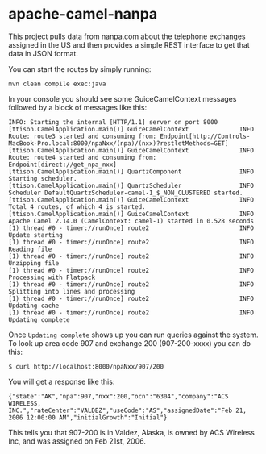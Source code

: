 apache-camel-nanpa
==================

This project pulls data from nanpa.com about the telephone exchanges assigned in the US and then provides a simple
REST interface to get that data in JSON format.

You can start the routes by simply running:

```
mvn clean compile exec:java
```

In your console you should see some GuiceCamelContext messages followed by a block of messages like this:

```
INFO: Starting the internal [HTTP/1.1] server on port 8000
[ttison.CamelApplication.main()] GuiceCamelContext              INFO  Route: route3 started and consuming from: Endpoint[http://Controls-MacBook-Pro.local:8000/npaNxx/(npa)/(nxx)?restletMethods=GET]
[ttison.CamelApplication.main()] GuiceCamelContext              INFO  Route: route4 started and consuming from: Endpoint[direct://get_npa_nxx]
[ttison.CamelApplication.main()] QuartzComponent                INFO  Starting scheduler.
[ttison.CamelApplication.main()] QuartzScheduler                INFO  Scheduler DefaultQuartzScheduler-camel-1_$_NON_CLUSTERED started.
[ttison.CamelApplication.main()] GuiceCamelContext              INFO  Total 4 routes, of which 4 is started.
[ttison.CamelApplication.main()] GuiceCamelContext              INFO  Apache Camel 2.14.0 (CamelContext: camel-1) started in 0.528 seconds
[1) thread #0 - timer://runOnce] route2                         INFO  Update starting
[1) thread #0 - timer://runOnce] route2                         INFO  Reading file
[1) thread #0 - timer://runOnce] route2                         INFO  Unzipping file
[1) thread #0 - timer://runOnce] route2                         INFO  Processing with Flatpack
[1) thread #0 - timer://runOnce] route2                         INFO  Splitting into lines and processing
[1) thread #0 - timer://runOnce] route2                         INFO  Updating cache
[1) thread #0 - timer://runOnce] route2                         INFO  Updating complete
```

Once `Updating complete` shows up you can run queries against the system.  To look up area code 907 and exchange 200 (907-200-xxxx) you can do this:

```
$ curl http://localhost:8000/npaNxx/907/200
```

You will get a response like this:

```
{"state":"AK","npa":907,"nxx":200,"ocn":"6304","company":"ACS WIRELESS, INC.","rateCenter":"VALDEZ","useCode":"AS","assignedDate":"Feb 21, 2006 12:00:00 AM","initialGrowth":"Initial"}
```

This tells you that 907-200 is in Valdez, Alaska, is owned by ACS Wireless Inc, and was assigned on Feb 21st, 2006.
